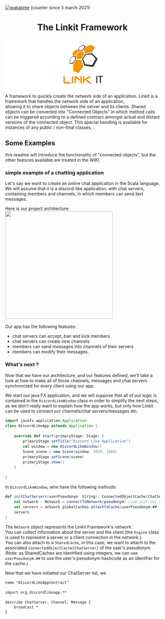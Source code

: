 [![wakatime](https://wakatime.com/badge/github/Override-6/Linkit.svg)](https://wakatime.com/badge/github/Override-6/Linkit) (counter since 3 march 2021)
<center> <h1>The Linkit Framework</h1> </center>  

![Cover](RCover.png)
A framework to quickly create the network side of an application.
Linkit is a framework that handles the network side of an application,  
allowing it to share objects between the server and its clients. 
Shared objects can be converted into "Connected Objects" 
in which method calls can be triggered according to a defined contract amongst actual and distant versions of the connected object.
This special handling is available for instances of any public / non-final classes, .

## Some Examples
this readme will introduce the functionality of "connected objects",
but the other features available are treated in the WIKI. 

### simple example of a chatting application
Let's say we want to create an online chat application in the Scala language.  
We will assume that it is a discord-like application, with chat servers, containing members and channels, in which members can send text messages.

Here is our project architecture:
<img src="https://github.com/Override-6/Linkit/blob/redesign/syncobjects_contract/Diagrams-Readme/ChattingUML.png?raw=true" width="350" height="350" />

Our app has the following features:
* chat servers can accept, ban and kick members
* chat servers can create new channels  
* members can send messages into channels of their servers
* members can modify their messages.

### What's next ?
Now that we have our architecture, and our features defined, we'll take a look 
at how to make all of those channels, messages and chat servers synchronized for every client
using our app.

We start our java FX application, and we will suppose that all of our logic is contained in 
the `DiscordLikeWindow` class in order to simplify the next steps, as we don't really want to explain
how the app works, but only how Linkit can be used to connect our channels/chat servers/messages etc.
```scala
import javafx.application.Application
class DiscordLikeApp extends Application {
    
    override def start(primaryStage: Stage) {
        primaryStage.setTitle("Discord Like Application")
        val window = new DiscordLikeWindow()
        Scene scene = new Scene(window, 1920, 1080)
        primaryStage.setScene(scene)
        primaryStage.show()
    }

}
```

in `DiscordLikeWindow`, whe have the following methods: 

```scala
def initChatServers(userPseudonym: String): ConnectedObjectCache[ChatServer] = {
    val network : Network = connectToNetwork(pseudonym) //we init our network connection
    val servers = network.globalCaches.attachToCache(userPseudonym.##, DefaultConnectedObjectCache[ChatServer])
    servers
}
```
The `Network` object represents the Linkit Framework's network.  
You can collect information about the server and the client (the `Engine` class is used to represent a server or a client connection in the network.).  
You can also attach to a `SharedCache`, in this case, we want to attach to the associated `ConnectedObjectCache[ChatServer]` of the user's pseudonym   
(Note: as SharedCaches are identified using integers, we can use `userPseudonym.##` to use the user's pseudonym hashcode as an identifier for the cache.)

Now that we have initiated our ChatServer list, we 

```bhv
name "DiscordLikeAppContract"

import org.discordlikeapp.**

describe ChatServer, Channel, Message {
    broadcast *
}

```